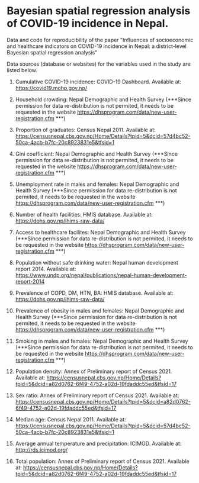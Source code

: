 # Bayesian spatial regression analysis of COVID-19 incidence in Nepal.

Data and code for reproducibility of the paper "Influences of socioeconomic and healthcare indicators on COVID-19 incidence in Nepal: a district-level Bayesian spatial regression analysis"

Data sources (database or websites) for the variables used in the study are listed below.

1. Cumulative COVID-19 incidence: COVID-19 Dashboard. Available at: https://covid19.mohp.gov.np/

2. Household crowding: Nepal Demographic and Health Survey (***Since permission for data re-distribution is not permited, it needs to be requested in the website https://dhsprogram.com/data/new-user-registration.cfm ***)

3. Proportion of graduates: Census Nepal 2011. Available at: https://censusnepal.cbs.gov.np/Home/Details?tpid=5&dcid=57d4bc52-50ca-4acb-b7fc-20c8923831e5&tfsid=1

4. Gini coefficient: Nepal Demographic and Health Survey (***Since permission for data re-distribution is not permited, it needs to be requested in the website https://dhsprogram.com/data/new-user-registration.cfm ***)

5. Unemployment rate in males and females: Nepal Demographic and Health Survey (***Since permission for data re-distribution is not permited, it needs to be requested in the website https://dhsprogram.com/data/new-user-registration.cfm ***)

6. Number of health facilities: HMIS database. Available at: https://dohs.gov.np/ihims-raw-data/

7. Access to healthcare facilites: Nepal Demographic and Health Survey (***Since permission for data re-distribution is not permited, it needs to be requested in the website https://dhsprogram.com/data/new-user-registration.cfm ***)

8. Population without safe drinking water: Nepal human development report 2014. Available at: https://www.undp.org/nepal/publications/nepal-human-development-report-2014

9. Prevalence of COPD, DM, HTN, BA: HMIS database. Available at: https://dohs.gov.np/ihims-raw-data/

10. Prevalence of obesity in males and females: Nepal Demographic and Health Survey (***Since permission for data re-distribution is not permited, it needs to be requested in the website https://dhsprogram.com/data/new-user-registration.cfm ***)

11. Smoking in males and females: Nepal Demographic and Health Survey (***Since permission for data re-distribution is not permited, it needs to be requested in the website https://dhsprogram.com/data/new-user-registration.cfm ***)

12. Population density: Annex of Preliminary report of Census 2021. Available at: https://censusnepal.cbs.gov.np/Home/Details?tpid=5&dcid=a82d0762-6f49-4752-a02d-19fdaddc55ed&tfsid=17

13. Sex ratio: Annex of Preliminary report of Census 2021. Available at: https://censusnepal.cbs.gov.np/Home/Details?tpid=5&dcid=a82d0762-6f49-4752-a02d-19fdaddc55ed&tfsid=17

14. Median age: Census Nepal 2011. Available at: https://censusnepal.cbs.gov.np/Home/Details?tpid=5&dcid=57d4bc52-50ca-4acb-b7fc-20c8923831e5&tfsid=1

15. Average annual temperature and precipitation: ICIMOD. Available at: http://rds.icimod.org/

16. Total population: Annex of Preliminary report of Census 2021. Available at: https://censusnepal.cbs.gov.np/Home/Details?tpid=5&dcid=a82d0762-6f49-4752-a02d-19fdaddc55ed&tfsid=17









